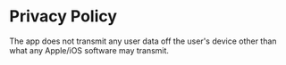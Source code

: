 # Privacy Policy

The app does not transmit any user data off the user's device other than what any Apple/iOS software may transmit.